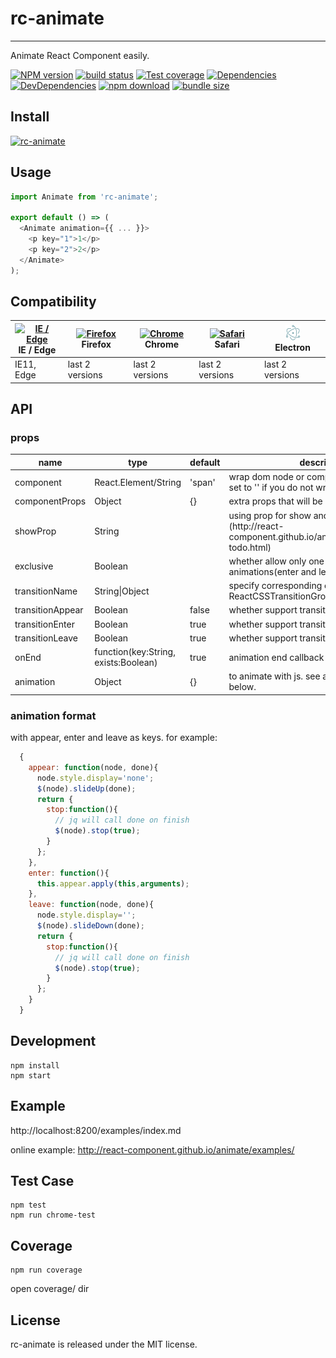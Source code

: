 # rc-animate
---

Animate React Component easily.

[![NPM version][npm-image]][npm-url]
[![build status][travis-image]][travis-url]
[![Test coverage][coveralls-image]][coveralls-url]
[![Dependencies][david-image]][david-url]
[![DevDependencies][david-dev-image]][david-dev-url]
[![npm download][download-image]][download-url]
[![bundle size][bundlephobia-image]][bundlephobia-url]

[npm-image]: http://img.shields.io/npm/v/rc-animate.svg?style=flat-square
[npm-url]: http://npmjs.org/package/rc-animate
[travis-image]: https://img.shields.io/travis/react-component/animate.svg?style=flat-square
[travis-url]: https://travis-ci.org/react-component/animate
[coveralls-image]: https://img.shields.io/coveralls/react-component/animate.svg?style=flat-square
[coveralls-url]: https://coveralls.io/r/react-component/animate?branch=master
[david-url]: https://david-dm.org/react-component/animate
[david-image]: https://david-dm.org/react-component/animate/status.svg?style=flat-square
[david-dev-url]: https://david-dm.org/react-component/animate?type=dev
[david-dev-image]: https://david-dm.org/react-component/animate/dev-status.svg?style=flat-square
[download-image]: https://img.shields.io/npm/dm/rc-animate.svg?style=flat-square
[download-url]: https://npmjs.org/package/rc-animate
[bundlephobia-url]: https://bundlephobia.com/result?p=rc-animate
[bundlephobia-image]: https://badgen.net/bundlephobia/minzip/rc-animate

## Install

[![rc-animate](https://nodei.co/npm/rc-animate.png)](https://npmjs.org/package/rc-animate)

## Usage

```js
import Animate from 'rc-animate';

export default () => (
  <Animate animation={{ ... }}>
    <p key="1">1</p>
    <p key="2">2</p>
  </Animate>
);
```

## Compatibility

| [<img src="https://raw.githubusercontent.com/alrra/browser-logos/master/src/edge/edge_48x48.png" alt="IE / Edge" width="24px" height="24px" />](http://godban.github.io/browsers-support-badges/)<br>IE / Edge | [<img src="https://raw.githubusercontent.com/alrra/browser-logos/master/src/firefox/firefox_48x48.png" alt="Firefox" width="24px" height="24px" />](http://godban.github.io/browsers-support-badges/)<br>Firefox | [<img src="https://raw.githubusercontent.com/alrra/browser-logos/master/src/chrome/chrome_48x48.png" alt="Chrome" width="24px" height="24px" />](http://godban.github.io/browsers-support-badges/)<br>Chrome | [<img src="https://raw.githubusercontent.com/alrra/browser-logos/master/src/safari/safari_48x48.png" alt="Safari" width="24px" height="24px" />](http://godban.github.io/browsers-support-badges/)<br>Safari | [<img src="https://raw.githubusercontent.com/alrra/browser-logos/master/src/electron/electron_48x48.png" alt="Electron" width="24px" height="24px" />](http://godban.github.io/browsers-support-badges/)<br>Electron |
| --- | --- | --- | --- | --- |
| IE11, Edge | last 2 versions | last 2 versions | last 2 versions | last 2 versions |

## API

### props

<table class="table table-bordered table-striped">
    <thead>
    <tr>
        <th style="width: 100px;">name</th>
        <th style="width: 50px;">type</th>
        <th style="width: 50px;">default</th>
        <th>description</th>
    </tr>
    </thead>
    <tbody>
        <tr>
          <td>component</td>
          <td>React.Element/String</td>
          <td>'span'</td>
          <td>wrap dom node or component for children. set to '' if you do not wrap for only one child</td>
        </tr>
        <tr>
          <td>componentProps</td>
          <td>Object</td>
          <td>{}</td>
          <td>extra props that will be passed to component</td>
        </tr>
        <tr>
          <td>showProp</td>
          <td>String</td>
          <td></td>
          <td>using prop for show and hide. [demo](http://react-component.github.io/animate/examples/hide-todo.html) </td>
        </tr>
        <tr>
          <td>exclusive</td>
          <td>Boolean</td>
          <td></td>
          <td>whether allow only one set of animations(enter and leave) at the same time. </td>
        </tr>
        <tr>
          <td>transitionName</td>
          <td>String|Object</td>
          <td></td>
          <td>specify corresponding css, see ReactCSSTransitionGroup</td>
        </tr>
       <tr>
         <td>transitionAppear</td>
         <td>Boolean</td>
         <td>false</td>
         <td>whether support transition appear anim</td>
       </tr>
        <tr>
          <td>transitionEnter</td>
          <td>Boolean</td>
          <td>true</td>
          <td>whether support transition enter anim</td>
        </tr>
       <tr>
         <td>transitionLeave</td>
         <td>Boolean</td>
         <td>true</td>
         <td>whether support transition leave anim</td>
       </tr>
       <tr>
         <td>onEnd</td>
         <td>function(key:String, exists:Boolean)</td>
         <td>true</td>
         <td>animation end callback</td>
       </tr>
        <tr>
          <td>animation</td>
          <td>Object</td>
          <td>{}</td>
          <td>
            to animate with js. see animation format below.
          </td>
        </tr>
    </tbody>
</table>

### animation format

with appear, enter and leave as keys. for example:

```js
  {
    appear: function(node, done){
      node.style.display='none';
      $(node).slideUp(done);
      return {
        stop:function(){
          // jq will call done on finish
          $(node).stop(true);
        }
      };
    },
    enter: function(){
      this.appear.apply(this,arguments);
    },
    leave: function(node, done){
      node.style.display='';
      $(node).slideDown(done);
      return {
        stop:function(){
          // jq will call done on finish
          $(node).stop(true);
        }
      };              
    }
  }
```

## Development

```
npm install
npm start
```

## Example

http://localhost:8200/examples/index.md

online example: http://react-component.github.io/animate/examples/

## Test Case

```
npm test
npm run chrome-test
```

## Coverage

```
npm run coverage
```

open coverage/ dir

## License

rc-animate is released under the MIT license.

